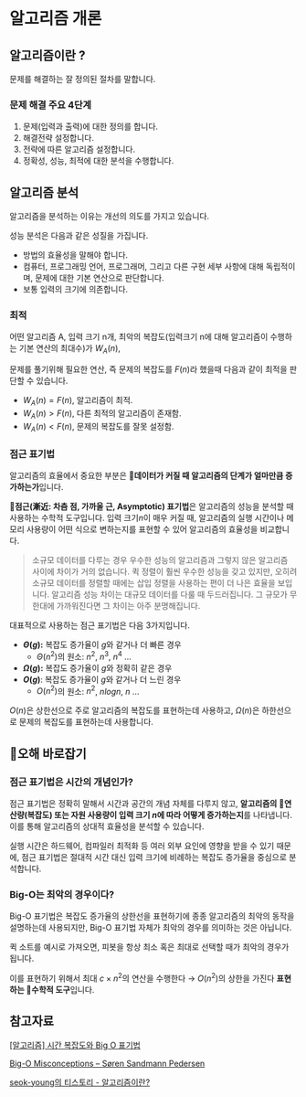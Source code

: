 # 알고리즘 개론

## 알고리즘이란 ?

문제를 해결하는 잘 정의된 절차를 말합니다.

### 문제 해결 주요 4단계

1. 문제(입력과 출력)에 대한 정의를 합니다.
2. 해결전략 설정합니다.
3. 전략에 따른 알고리즘 설정합니다.
4. 정확성, 성능, 최적에 대한 분석을 수행합니다.

## 알고리즘 분석

알고리즘을 분석하는 이유는 개선의 의도를 가지고 있습니다.

성능 분석은 다음과 같은 성질을 가집니다.
- 방법의 효율성을 말해야 합니다.
- 컴퓨터, 프로그래밍 언어, 프로그래머, 그리고 다른 구현 세부 사항에 대해 독립적이며, 문제에 대한 기본 연산으로 판단합니다.
- 보통 입력의 크기에 의존합니다.

### 최적

어떤 알고리즘 A, 입력 크기 n개, 최악의 복잡도(입력크기 n에 대해 알고리즘이 수행하는 기본 연산의 최대수)가 $W_A(n)$,

문제를 풀기위해 필요한 연산, 즉 문제의 복잡도를 $F(n)$라 했을때 다음과 같이 최적을 판단할 수 있습니다.

- $W_A(n) = F(n)$, 알고리즘이 최적.
- $W_A(n) > F(n)$, 다른 최적의 알고리즘이 존재함.
- $W_A(n) < F(n)$, 문제의 복잡도를 잘못 설정함.

### 점근 표기법

알고리즘의 효율에서 중요한 부분은 **🔵데이터가 커질 때 알고리즘의 단계가 얼마만큼 증가하는가**입니다.

**🔵점근(漸近: 차츰 점, 가까울 근, Asymptotic) 표기법**은 알고리즘의 성능을 분석할 때 사용하는 수학적 도구입니다.
입력 크기$n$이 매우 커질 때, 알고리즘의 실행 시간이나 메모리 사용량이 어떤 식으로 변하는지를 표현할 수 있어 알고리즘의 효율성을 비교합니다.

> 소규모 데이터를 다루는 경우 우수한 성능의 알고리즘과 그렇지 않은 알고리즘 사이에 차이가 거의 없습니다.
> 퀵 정렬이 훨씬 우수한 성능을 갖고 있지만, 오히려 소규모 데이터를 정렬할 때에는 삽입 정렬을 사용하는 편이 더 나은 효율을 보입니다.
> 알고리즘 성능 차이는 대규모 데이터를 다룰 때 두드러집니다. 그 규모가 무한대에 가까워진다면 그 차이는 아주 분명해집니다.

대표적으로 사용하는 점근 표기법은 다음 3가지입니다.

- **$Θ(g)$:** 복잡도 증가율이 $g$와 같거나 더 빠른 경우
    - $Θ(n^2)$의 원소: $n^2$, $n^3$, $n^4$ …
- **$Ω(g)$:** 복잡도 증가율이 $g$와 정확히 같은 경우
- **$O(g)$**: 복잡도 증가율이 $g$와 같거나 더 느린 경우
    - $O(n^2)$의 원소: $n^2$, $nlogn$, $n$ …

$O(n)$은 상한선으로 주로 알고리즘의 복잡도를 표현하는데 사용하고, $Ω(n)$은 하한선으로 문제의 복잡도를 표현하는데 사용합니다.

## 🧐오해 바로잡기

### 점근 표기법은 시간의 개념인가?

점근 표기법은 정확히 말해서 시간과 공간의 개념 자체를 다루지 않고, **알고리즘의 🔵연산량(복잡도) 또는 자원 사용량이 입력 크기 $n$에 따라 어떻게 증가하는지**를 나타냅니다.
이를 통해 알고리즘의 상대적 효율성을 분석할 수 있습니다.

실행 시간은 하드웨어, 컴파일러 최적화 등 여러 외부 요인에 영향을 받을 수 있기 때문에, 점근 표기법은 절대적 시간 대신 입력 크기에 비례하는 복잡도 증가율을 중심으로 분석합니다.

### **Big-O는 최악의 경우이다?**

Big-O 표기법은 복잡도 증가율의 상한선을 표현하기에 종종 알고리즘의 최악의 동작을 설명하는데 사용되지만, Big-O 표기법 자체가 최악의 경우를 의미하는 것은 아닙니다.

퀵 소트를 예시로 가져오면, 피봇을 항상 최소 혹은 최대로 선택할 때가 최악의 경우가 됩니다.

이를 표현하기 위해서 최대 $c \times n^2$의 연산을 수행한다 → $O(n^2)$의 상한을 가진다 **표현하는 🔵수학적 도구**입니다.

## 참고자료

[[알고리즘] 시간 복잡도와 Big O 표기법](https://www.hanbit.co.kr/channel/category/category_view.html?cms_code=CMS7965376216)

[Big-O Misconceptions – Søren Sandmann Pedersen](https://ssp.impulsetrain.com/big-o.html)

[seok-young의 티스토리 - 알고리즘이란?](https://seokyoungg.tistory.com/105)